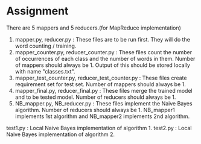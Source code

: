 # Assignment
There are 5 mappers and 5 reducers.(for MapReduce implementation)

1. mapper.py, reducer.py : These files are to be run first. They will do the word counting / training.
2. mapper_counter.py, reducer_counter.py : These files count the number of occurrences of each class and the number of words in them. Number of mappers should always be 1. Output of this should be stored locally with name "classes.txt".
3. mapper_test_counter.py, reducer_test_counter.py : These files create requirement set for test set. Number of mappers should always be 1.
4. mapper_final.py, reducer_final.py : These files merge the trained model and to be tested model. Number of reducers should always be 1.
5. NB_mapper.py, NB_reducer.py : These files implement the Naive Bayes algorithm. Number of reducers should always be 1. NB_mapper1 implements 1st algorithm and NB_mapper2 implements 2nd algorithm.

test1.py : Local Naive Bayes implementation of algorithm 1. test2.py : Local Naive Bayes implementation of algorithm 2.
